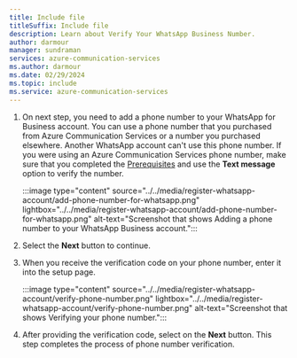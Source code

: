 ```yaml
---
title: Include file
titleSuffix: Include file
description: Learn about Verify Your WhatsApp Business Number.
author: darmour
manager: sundraman
services: azure-communication-services
ms.author: darmour
ms.date: 02/29/2024
ms.topic: include
ms.service: azure-communication-services
---
```


1. On next step, you need to add a phone number to your WhatsApp for Business account. You can use a phone number that you purchased from Azure Communication Services or a number you purchased elsewhere. Another WhatsApp account can't use this phone number. If you were using an Azure Communication Services phone number, make sure that you completed the [Prerequisites](#prerequisites) and use the **Text message** option to verify the number.

    :::image type="content" source="../../media/register-whatsapp-account/add-phone-number-for-whatsapp.png" lightbox="../../media/register-whatsapp-account/add-phone-number-for-whatsapp.png" alt-text="Screenshot that shows Adding a phone number to your WhatsApp Business account.":::

2. Select the **Next** button to continue.
    
3. When you receive the verification code on your phone number, enter it into the setup page.
    
    :::image type="content" source="../../media/register-whatsapp-account/verify-phone-number.png" lightbox="../../media/register-whatsapp-account/verify-phone-number.png" alt-text="Screenshot that shows Verifying your phone number.":::
    
4. After providing the verification code, select on the **Next** button. This step completes the process of phone number verification.
